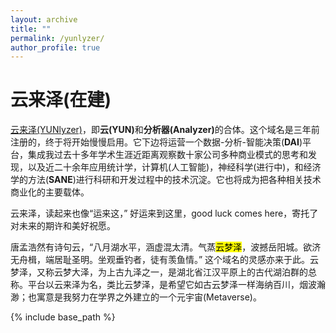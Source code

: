 ```yaml
---
layout: archive
title: ""
permalink: /yunlyzer/
author_profile: true
---
```


云来泽(在建)
====

<a href="https://www.yunlyzer.com" target="_blank">云来泽(YUNlyzer)</a>，即<b>云(YUN)</b>和<b>分析器(Analyzer)</b>的合体。这个域名是三年前注册的，终于将开始慢慢启用。它下边将运营一个数据-分析-智能决策(<b>DAI</b>)平台，集成我过去十多年学术生涯近距离观察数十家公司多种商业模式的思考和发现，以及近二十余年应用统计学，计算机(人工智能)，神经科学(进行中)，和经济学的方法(<b>SANE</b>)进行科研和开发过程中的技术沉淀。它也将成为把各种相关技术商业化的主要载体。

云来泽，读起来也像“运来这，” 好运来到这里，good luck comes here，寄托了对未来的期许和美好祝愿。

唐孟浩然有诗句云，“八月湖水平，涵虚混太清。气蒸<mark class="red">云梦泽</mark>，波撼岳阳城。欲济无舟楫，端居耻圣明。坐观垂钓者，徒有羡鱼情。” 这个域名的灵感亦来于此。云梦泽，又称云梦大泽，为上古九泽之一，是湖北省江汉平原上的古代湖泊群的总称。平台以云来泽为名，类比云梦泽，是希望它如古云梦泽一样海纳百川，烟波瀚渺；也寓意是我努力在学界之外建立的一个元宇宙(Metaverse)。

{% include base_path %}

<!-- below includes the original papers -->
<!--

{% for post in site.publications reversed %}
  {% include archive-single.html %}
{% endfor %}

-->